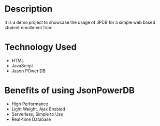 <h1>Description</h1>
It is a demo project to showcase the usage of JPDB for a simple web based student enrollment from
<h1>Technology Used</h1>
<ul>
  <li>HTML</li>
  <li>JavaScript</li>
  <li>Jason POwer DB </li>
 </ul>
 <h1>Benefits of using JsonPowerDB</h1>
 <ul>
  <li>High Performance</li>
  <li> Light Weight, Ajax Enabled</li>
  <li>Serverless, Simple to Use</li>
  <li>Real-time Database</li>
